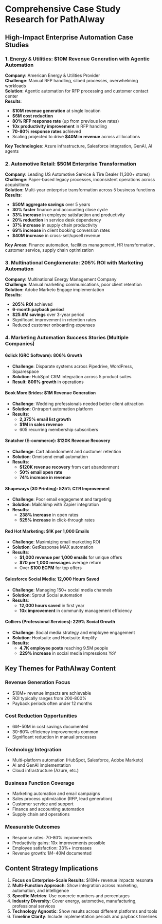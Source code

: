 # Comprehensive Case Study Research for PathAIway

## High-Impact Enterprise Automation Case Studies

### 1. Energy & Utilities: $10M Revenue Generation with Agentic Automation
**Company**: American Energy & Utilities Provider  
**Challenge**: Manual RFP handling, siloed processes, overwhelming workloads  
**Solution**: Agentic automation for RFP processing and customer contact center  
**Results**:
- **$10M revenue generation** at single location
- **$6M cost reduction** 
- **80% RFP response rate** (up from previous low rates)
- **10x productivity improvement** in RFP handling
- **70-80% response rates** achieved
- Scaling projected to drive **$40M in revenue** across all locations

**Key Technologies**: Azure infrastructure, Salesforce integration, GenAI, AI agents

### 2. Automotive Retail: $50M Enterprise Transformation
**Company**: Leading US Automotive Service & Tire Dealer (1,300+ stores)  
**Challenge**: Paper-based legacy processes, inconsistent operations across acquisitions  
**Solution**: Multi-year enterprise transformation across 5 business functions  
**Results**:
- **$50M aggregate savings** over 5 years
- **30% faster** finance and accounting close cycle
- **33% increase** in employee satisfaction and productivity
- **20% reduction** in service desk dependency
- **37% increase** in supply chain productivity
- **69% increase** in client booking conversion rates
- **$40M increase** in cross-sell/upsell revenue

**Key Areas**: Finance automation, facilities management, HR transformation, customer service, supply chain optimization

### 3. Multinational Conglomerate: 205% ROI with Marketing Automation
**Company**: Multinational Energy Management Company  
**Challenge**: Manual marketing communications, poor client retention  
**Solution**: Adobe Marketo Engage implementation  
**Results**:
- **205% ROI** achieved
- **6-month payback period**
- **$25.6M savings** over 3-year period
- Significant improvement in retention rates
- Reduced customer onboarding expenses

### 4. Marketing Automation Success Stories (Multiple Companies)

#### 6click (GRC Software): 806% Growth
- **Challenge**: Disparate systems across Pipedrive, WordPress, Squarespace
- **Solution**: HubSpot CRM integration across 5 product suites
- **Result**: **806% growth** in operations

#### Book More Brides: $1M Revenue Generation
- **Challenge**: Wedding professionals needed better client attraction
- **Solution**: Ontraport automation platform
- **Results**: 
  - **2,375% email list growth**
  - **$1M in sales revenue**
  - 605 recurring membership subscribers

#### Snatcher (E-commerce): $120K Revenue Recovery
- **Challenge**: Cart abandonment and customer retention
- **Solution**: Omnisend email automation
- **Results**:
  - **$120K revenue recovery** from cart abandonment
  - **50% email open rate**
  - **74% increase in revenue**

#### Shapeways (3D Printing): 525% CTR Improvement
- **Challenge**: Poor email engagement and targeting
- **Solution**: Mailchimp with Zapier integration
- **Results**:
  - **238% increase** in open rates
  - **525% increase** in click-through rates

#### Red Hot Marketing: $1K per 1,000 Emails
- **Challenge**: Maximizing email marketing ROI
- **Solution**: GetResponse MAX automation
- **Results**:
  - **$1,000 revenue per 1,000 emails** for unique offers
  - **$70 per 1,000 messages** average return
  - Over **$100 ECPM** for top offers

#### Salesforce Social Media: 12,000 Hours Saved
- **Challenge**: Managing 150+ social media channels
- **Solution**: Sprout Social automation
- **Results**:
  - **12,000 hours saved** in first year
  - **10x improvement** in community management efficiency

#### Colliers (Professional Services): 229% Social Growth
- **Challenge**: Social media strategy and employee engagement
- **Solution**: Hootsuite and Hootsuite Amplify
- **Results**:
  - **4.7K employee posts** reaching 9.5M people
  - **229% increase** in social media impressions YoY

## Key Themes for PathAIway Content

### Revenue Generation Focus
- $10M+ revenue impacts are achievable
- ROI typically ranges from 200-800%
- Payback periods often under 12 months

### Cost Reduction Opportunities
- $6M-$50M in cost savings documented
- 30-80% efficiency improvements common
- Significant reduction in manual processes

### Technology Integration
- Multi-platform automation (HubSpot, Salesforce, Adobe Marketo)
- AI and GenAI implementation
- Cloud infrastructure (Azure, etc.)

### Business Function Coverage
- Marketing automation and email campaigns
- Sales process optimization (RFP, lead generation)
- Customer service and support
- Finance and accounting automation
- Supply chain and operations

### Measurable Outcomes
- Response rates: 70-80% improvements
- Productivity gains: 10x improvements possible
- Employee satisfaction: 33%+ increases
- Revenue growth: $1M-$40M documented

## Content Strategy Implications

1. **Focus on Enterprise-Scale Results**: $10M+ revenue impacts resonate
2. **Multi-Function Approach**: Show integration across marketing, automation, and intelligence
3. **Specific Metrics**: Use concrete numbers and percentages
4. **Industry Diversity**: Cover energy, automotive, manufacturing, professional services
5. **Technology Agnostic**: Show results across different platforms and tools
6. **Timeline Clarity**: Include implementation periods and payback timelines

